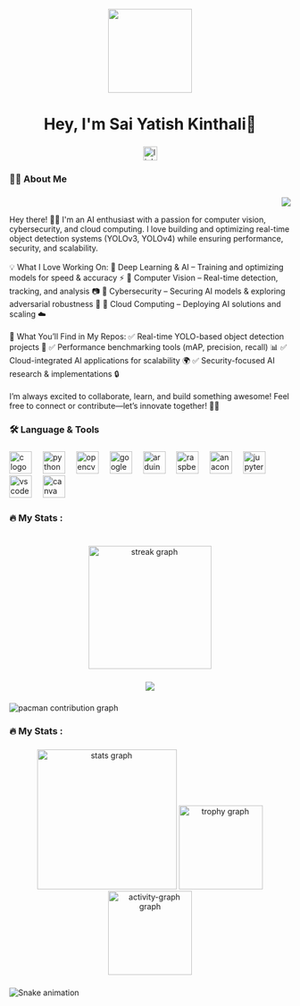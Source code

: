 <br clear="both">

<div align="center">
  <img height="150" src="http://img.freepik.com/premium-vector/little-boy-walking-ground-vector-illustration_642458-327.jpg?w=740"  />
</div>

###

<h1 align="center">Hey, I'm Sai Yatish Kinthali👋</h1>

###

<div align="center">
  <a href="[https://www.linkedin.com/in/saiyatishkinthali]" target="_blank">
    <img src="https://img.shields.io/static/v1?message=LinkedIn&logo=linkedin&label=&color=0077B5&logoColor=white&labelColor=&style=for-the-badge" height="25" alt="linkedin logo"  />
  </a>
</div>

###

<h3 align="left">👩‍💻  About Me</h3>

###

<img align="right" src="https://visitor-badge.laobi.icu/badge?page_id=Saiyatishk2k1.Saiyatishk2k1&left_color=black&right_color=deepskyblue&left_text=Fellows"  />

###

<br clear="both">

<p align="left">Hey there! 👋🚀 I'm an AI enthusiast with a passion for computer vision, cybersecurity, and cloud computing. I love building and optimizing real-time object detection systems (YOLOv3, YOLOv4) while ensuring performance, security, and scalability.<br><br>💡 What I Love Working On: 🔹 Deep Learning & AI – Training and optimizing models for speed & accuracy ⚡ 🔹 Computer Vision – Real-time detection, tracking, and analysis 📷 🔹 Cybersecurity – Securing AI models & exploring adversarial robustness 🔐 🔹 Cloud Computing – Deploying AI solutions and scaling ☁️<br><br>📌 What You’ll Find in My Repos: ✅ Real-time YOLO-based object detection projects 🚀 ✅ Performance benchmarking tools (mAP, precision, recall) 📊 ✅ Cloud-integrated AI applications for scalability 🌍 ✅ Security-focused AI research & implementations 🔒<br><br>I’m always excited to collaborate, learn, and build something awesome! Feel free to connect or contribute—let’s innovate together! 🤝💡</p>

###

<h3 align="left">🛠 Language & Tools</h3>

###

<div align="left">
  <img src="https://cdn.jsdelivr.net/gh/devicons/devicon/icons/c/c-original.svg" height="40" alt="c logo"  />
  <img width="12" />
  <img src="https://cdn.jsdelivr.net/gh/devicons/devicon/icons/python/python-original.svg" height="40" alt="python logo"  />
  <img width="12" />
  <img src="https://cdn.jsdelivr.net/gh/devicons/devicon/icons/opencv/opencv-original.svg" height="40" alt="opencv logo"  />
  <img width="12" />
  <img src="https://cdn.jsdelivr.net/gh/devicons/devicon/icons/googlecloud/googlecloud-original.svg" height="40" alt="googlecloud logo"  />
  <img width="12" />
  <img src="https://cdn.jsdelivr.net/gh/devicons/devicon/icons/arduino/arduino-original.svg" height="40" alt="arduino logo"  />
  <img width="12" />
  <img src="https://cdn.jsdelivr.net/gh/devicons/devicon/icons/raspberrypi/raspberrypi-original.svg" height="40" alt="raspberrypi logo"  />
  <img width="12" />
  <img src="https://cdn.jsdelivr.net/gh/devicons/devicon/icons/anaconda/anaconda-original.svg" height="40" alt="anaconda logo"  />
  <img width="12" />
  <img src="https://cdn.jsdelivr.net/gh/devicons/devicon/icons/jupyter/jupyter-original.svg" height="40" alt="jupyter logo"  />
  <img width="12" />
  <img src="https://cdn.jsdelivr.net/gh/devicons/devicon/icons/vscode/vscode-original.svg" height="40" alt="vscode logo"  />
  <img width="12" />
  <img src="https://cdn.jsdelivr.net/gh/devicons/devicon/icons/canva/canva-original.svg" height="40" alt="canva logo"  />
</div>

###

<h3 align="left">🔥   My Stats :</h3>

###

<br clear="both">

<div align="center">
  <img src="https://streak-stats.demolab.com?user=Saiyatishk2k1&locale=en&mode=daily&theme=dark&hide_border=false&border_radius=5&order=3" height="220" alt="streak graph"  />
</div>

###

<div align="center">
  <img src="https://profile-counter.glitch.me/Saiyatishk2k1/count.svg?"  />
</div>

###

<picture>
  <source media="(prefers-color-scheme: dark)" srcset="https://raw.githubusercontent.com/Saiyatishk2k1/Saiyatishk2k1/output/pacman-contribution-graph-dark.svg">
  <source media="(prefers-color-scheme: light)" srcset="https://raw.githubusercontent.com/Saiyatishk2k1/Saiyatishk2k1/output/pacman-contribution-graph.svg">
  <img alt="pacman contribution graph" src="https://raw.githubusercontent.com/Saiyatishk2k1/Saiyatishk2k1/output/pacman-contribution-graph.svg">
</picture>

<h3 align="left">🔥 My Stats :</h3>

###

<div align="center">
 <img src="https://github-readme-stats.vercel.app/api?username=Saiyatishk2k1&hide_title=false&hide_rank=false&show_icons=true&include_all_commits=true&count_private=true&disable_animations=false&theme=dracula&locale=en&hide_border=false&order=1" height="250" alt="stats graph" />
 <img src="https://github-profile-trophy.vercel.app?username=Saiyatishk2k1&theme=radical" height="150" alt="trophy graph" />
 <img src="https://github-readme-activity-graph.vercel.app/graph?username=Saiyatishk2k1&" height="150" alt="activity-graph graph" />
</div>

###



<img src="https://raw.githubusercontent.com/Saiyatishk2k1/Saiyatishk2k1/output/snake.svg" alt="Snake animation" />

###
